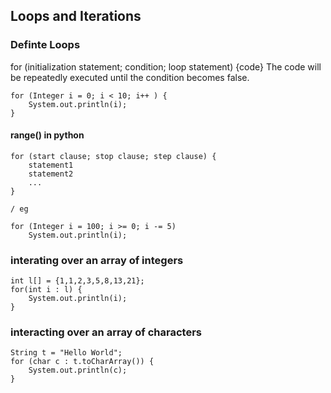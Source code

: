 ## Loops and Iterations

### Definte Loops
for (initialization statement; condition; loop statement) {code}
The code will be repeatedly executed until the condition becomes false.

```
for (Integer i = 0; i < 10; i++ ) {
    System.out.println(i);
}
```

#### range() in python
```
for (start clause; stop clause; step clause) {
    statement1
    statement2
    ...
}

/ eg

for (Integer i = 100; i >= 0; i -= 5)
    System.out.println(i);
```
### interating over an array of integers

```
int l[] = {1,1,2,3,5,8,13,21};
for(int i : l) {
    System.out.println(i);
}
```

### interacting over an array of characters

```
String t = "Hello World";
for (char c : t.toCharArray()) {
    System.out.println(c);
}

```

